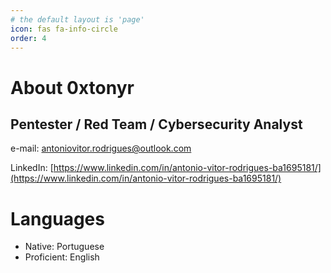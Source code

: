 ```yaml
---
# the default layout is 'page'
icon: fas fa-info-circle
order: 4
---
```


# About 0xtonyr

## Pentester / Red Team / Cybersecurity Analyst

e-mail: [antoniovitor.rodrigues@outlook.com](mailto:antoniovitor.rodrigues@outlook.com)

LinkedIn: [https://www.linkedin.com/in/antonio-vitor-rodrigues-ba1695181/](https://www.linkedin.com/in/antonio-vitor-rodrigues-ba1695181/)

# Languages

- Native: Portuguese
- Proficient: English
